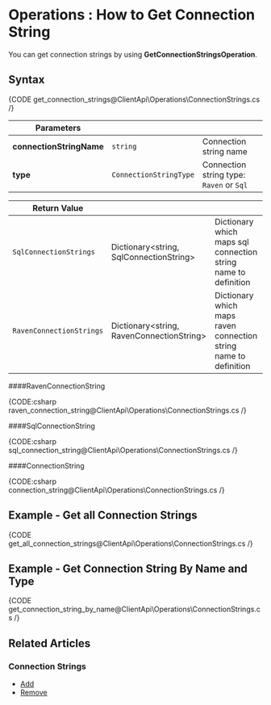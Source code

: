 ﻿# Operations : How to Get Connection String

You can get connection strings by using **GetConnectionStringsOperation**.

## Syntax

{CODE get_connection_strings@ClientApi\Operations\ConnectionStrings.cs /}

| Parameters | | |
| ------------- | ----- | ---- |
| **connectionStringName** | `string` | Connection string name |
| **type** | `ConnectionStringType` | Connection string type: `Raven` or `Sql` |


| Return Value | | |
| ------------- | ----- | --- |
| `SqlConnectionStrings` | Dictionary<string, SqlConnectionString> | Dictionary which maps sql connection string name to definition |
| `RavenConnectionStrings` | Dictionary<string, RavenConnectionString> | Dictionary which maps raven connection string name to definition |


####RavenConnectionString 

{CODE:csharp raven_connection_string@ClientApi\Operations\ConnectionStrings.cs /}

####SqlConnectionString

{CODE:csharp sql_connection_string@ClientApi\Operations\ConnectionStrings.cs /}

####ConnectionString

{CODE:csharp connection_string@ClientApi\Operations\ConnectionStrings.cs /}

## Example - Get all Connection Strings

{CODE get_all_connection_strings@ClientApi\Operations\ConnectionStrings.cs /}

## Example - Get Connection String By Name and Type

{CODE get_connection_string_by_name@ClientApi\Operations\ConnectionStrings.cs /}

## Related Articles

### Connection Strings

- [Add](../../../../client-api/operations/maintenance/connection-strings/add-connection-string)
- [Remove](../../../../client-api/operations/maintenance/connection-strings/remove-connection-string)
